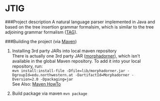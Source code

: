 JTIG
====

###Project description
A natural language parser implemented in Java and based on the tree insertion grammar formalsim, which is similar to the
tree adjoining grammar formalism ([TAG](http://en.wikipedia.org/wiki/Tree-adjoining_grammar)).

###Building the project (via [Maven](http://maven.apache.org/))

1. Installing 3rd party JARs into local maven repository  
There is actually one 3rd party JAR ([morphadorner](http://morphadorner.northwestern.edu/)), which isn't available in the global Maven repository. 
To add it into your local repository, run:   
`mvn install:install-file -Dfile=lib/morphadorner.jar -DgroupId=edu.northwestern.at -DartifactId=Morphadorner -Dversion=2.0 -Dpackaging=jar`  
See Also: [Maven HowTo](http://maven.apache.org/guides/mini/guide-3rd-party-jars-local.html)

2. Build package via maven
`mvn package`
